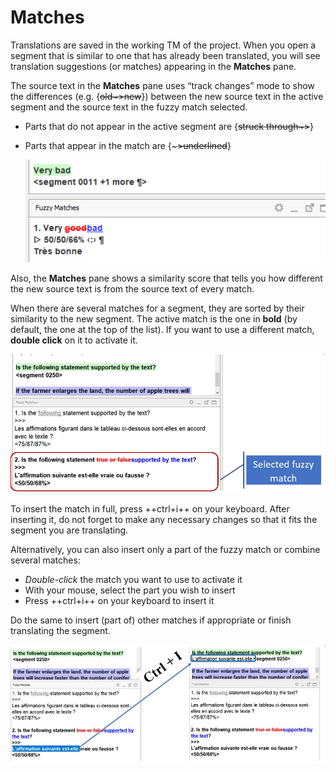 # Matches

Translations are saved in the working TM of the project. When you open a segment that is similar to one that has already been translated, you will see translation suggestions (or matches) appearing in the **Matches** pane.

The source text in the **Matches** pane uses “track changes” mode to show the differences (e.g. {~~old~>new~~}) between the new source text in the active segment and the source text in the fuzzy match selected.

- Parts that do not appear in the active segment are {~~struck through~>~~}
- Parts that appear in the match are {~~~>underlined~~} <!-- ^^underlined^^ -->

   <!-- ![](../_img/12_fuzzy_matches.jpg) -->

   ![](../_img/match-diff.png)
   <!-- normalize text size in screenshots -->

Also, the **Matches** pane shows a similarity score that tells you how different the new source text is from the source text of every match.

<!-- @todo: add screenshot that shows the score -->

When there are several matches for a segment, they are sorted by their similarity to the new segment. The active match is the one in **bold** (by default, the one at the top of the list). If you want to use a different match, **double click** on it to activate it.

![](../_img/13_selected_fuzzy.jpg)

To insert the match in full, press ++ctrl+i++ on your keyboard. After inserting it, do not forget to make any necessary changes so that it fits the segment you are translating.

Alternatively, you can also insert only a part of the fuzzy match or combine several matches:

- _Double-click_ the match you want to use to activate it
- With your mouse, select the part you wish to insert
- Press ++ctrl+i++ on your keyboard to insert it

Do the same to insert (part of) other matches if appropriate or finish translating the segment.

![](../_img/14_select_part_fuzzy.jpg)

<!-- @todo: gif needed, vertical, less space -->
